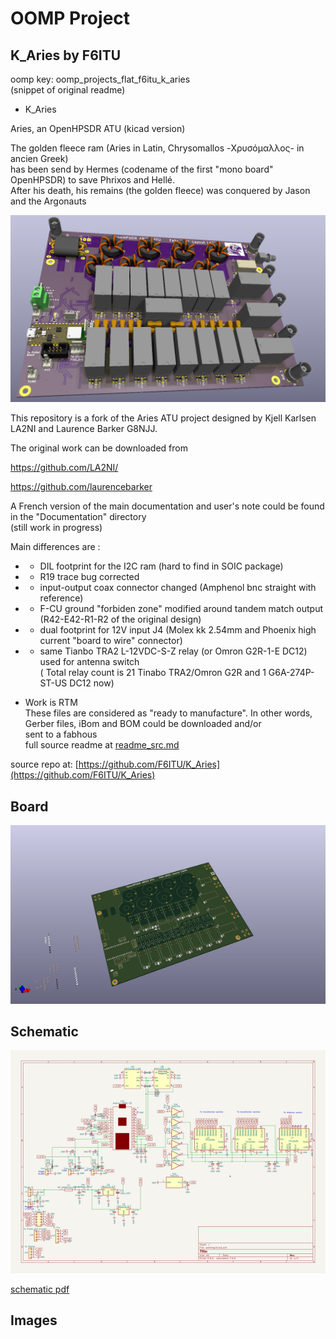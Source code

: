 # OOMP Project  
## K_Aries  by F6ITU  
  
oomp key: oomp_projects_flat_f6itu_k_aries  
(snippet of original readme)  
  
- K_Aries  
  
Aries, an OpenHPSDR ATU (kicad version)   
  
The golden fleece ram (Aries in Latin, Chrysomallos -Χρυσόμαλλος- in ancien Greek)   
has been send by Hermes (codename of the first "mono board" OpenHPSDR) to save Phrixos and Hellé.   
After his death, his remains (the golden fleece) was conquered by Jason and the Argonauts  
  
  
![Aries, an OpenHPSDR ATU](https://github.com/F6ITU/K_Aries/blob/main/Aries_up.png)  
   
 This repository is a fork of the Aries ATU project designed by Kjell Karlsen LA2NI and Laurence Barker G8NJJ.  
   
 The original work can be downloaded from  
  
https://github.com/LA2NI/  
  
https://github.com/laurencebarker  
  
A French version of the main documentation and user's note could be found in the "Documentation" directory   
(still work in progress)  
  
Main differences are :   
  
* - DIL footprint  for the I2C ram (hard to find in SOIC package)  
* - R19 trace bug corrected  
* - input-output coax connector changed (Amphenol bnc straight with reference)  
* - F-CU ground "forbiden zone" modified around tandem match output (R42-E42-R1-R2 of the original design)  
* - dual footprint for 12V input J4 (Molex kk 2.54mm and Phoenix high current "board to wire" connector)  
* - same Tianbo TRA2 L-12VDC-S-Z relay (or Omron G2R-1-E DC12) used for antenna switch   
( Total relay count is 21 Tinabo TRA2/Omron G2R and 1 G6A-274P-ST-US DC12 now)  
  
  
- Work is RTM  
These files are considered as "ready to manufacture". In other words, Gerber files, iBom and BOM could be downloaded and/or  
sent to a fabhous  
  full source readme at [readme_src.md](readme_src.md)  
  
source repo at: [https://github.com/F6ITU/K_Aries](https://github.com/F6ITU/K_Aries)  
## Board  
  
[![working_3d.png](working_3d_600.png)](working_3d.png)  
## Schematic  
  
[![working_schematic.png](working_schematic_600.png)](working_schematic.png)  
  
[schematic pdf](working_schematic.pdf)  
## Images  
